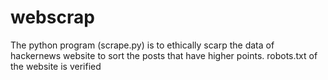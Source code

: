 # webscrap
The python program (scrape.py) is to ethically scarp the data of hackernews website to sort the posts that have higher points. 
robots.txt of the website is verified
